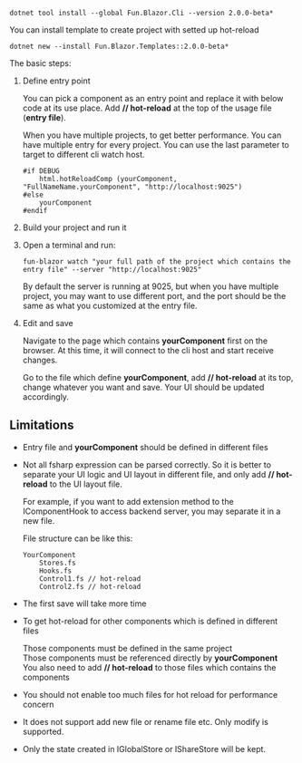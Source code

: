 ﻿```
dotnet tool install --global Fun.Blazor.Cli --version 2.0.0-beta*
```

You can install template to create project with setted up hot-reload

```
dotnet new --install Fun.Blazor.Templates::2.0.0-beta*
```

The basic steps:

1. Define entry point

    You can pick a component as an entry point and replace it with below code at its use place. Add **// hot-reload** at the top of the usage file (**entry file**).

    When you have multiple projects, to get better performance. You can have multiple entry for every project. You can use the last parameter to target to different cli watch host.

    ```
    #if DEBUG       
        html.hotReloadComp (yourComponent, "FullNameName.yourComponent", "http://localhost:9025")
    #else
        yourComponent
    #endif
    ```

2. Build your project and run it

3. Open a terminal and run:

    ```
    fun-blazor watch "your full path of the project which contains the entry file" --server "http://localhost:9025"
    ```

    By default the server is running at 9025, but when you have multiple project, you may want to use different port, and the port should be the same as what you customized at the entry file.

4. Edit and save

    Navigate to the page which contains **yourComponent** first on the browser. At this time, it will connect to the cli host and start receive changes.
    
    Go to the file which define **yourComponent**, add **// hot-reload** at its top, change whatever you want and save. Your UI should be updated accordingly.


## Limitations

- Entry file and **yourComponent** should be defined in different files

- Not all fsharp expression can be parsed correctly. So it is better to separate your UI logic and UI layout in different file, and only add **// hot-reload** to the UI layout file.

    For example, if you want to add extension method to the IComponentHook to access backend server, you may separate it in a new file.

    File structure can be like this:
    ```
    YourComponent
        Stores.fs
        Hooks.fs
        Control1.fs // hot-reload
        Control2.fs // hot-reload
    ```

- The first save will take more time

- To get hot-reload for other components which is defined in different files

    Those components must be defined in the same project  
    Those components must be referenced directly by **yourComponent**  
    You also need to add **// hot-reload** to those files which contains the components 

- You should not enable too much files for hot reload for performance concern

- It does not support add new file or rename file etc. Only modify is supported.

- Only the state created in IGlobalStore or IShareStore will be kept.
